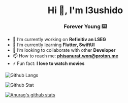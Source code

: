 <h1 align="center">Hi 👋, I'm I3ushido</h1>
<h3 align="center">Forever Young ⌨️</h3>




- 🔭 I’m currently working on **Refinitiv an LSEG**
- 🌱 I’m currently learning **Flutter, SwiftUI**
- 👯 I’m looking to collaborate with other **Developer**
- 📫 How to reach me: **phisanurat.won@proton.me**
- ⚡ Fun fact: **I love to watch movies**

![Github Langs](https://github-readme-stats.vercel.app/api/top-langs/?username=I3ushido&layout=compact&hide&theme=dracula)

![Github Stat](https://github-profile-summary-cards.vercel.app/api/cards/profile-details?username=I3ushido&theme=dracula)

[![Anurag's github stats](https://github-readme-stats.vercel.app/api?username=I3ushido&count_private=true&show_icons=true&theme=dracula)](https://github.com/anuraghazra/github-readme-stats)
